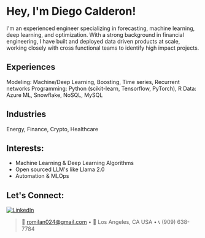 # Hey, I'm Diego Calderon! 

I'm an experienced engineer specializing in forecasting, machine learning, deep learning, and optimization. With a strong background in financial engineering, I have built and deployed data driven products at scale, working closely with cross functional teams to identify high impact projects.

## Experiences
Modeling: Machine/Deep Learning, Boosting, Time series, Recurrent networks
Programming: Python (scikit-learn, Tensorflow, PyTorch), R 
Data: Azure ML, Snowflake, NoSQL, MySQL

## Industries
Energy, Finance, Crypto, Healthcare

## Interests:
- Machine Learning & Deep Learning Algorithms
- Open sourced LLM's like Llama 2.0
- Automation & MLOps
  
## Let's Connect:
[![LinkedIn](https://img.shields.io/badge/LinkedIn-%230077B5.svg?&style=flat&logo=linkedin&logoColor=white)]([https://www.linkedin.com/in/diegocalderon/])

> 📧 romilan024@gmail.com • 📍 Los Angeles, CA USA • 📞 (909) 638-7784
